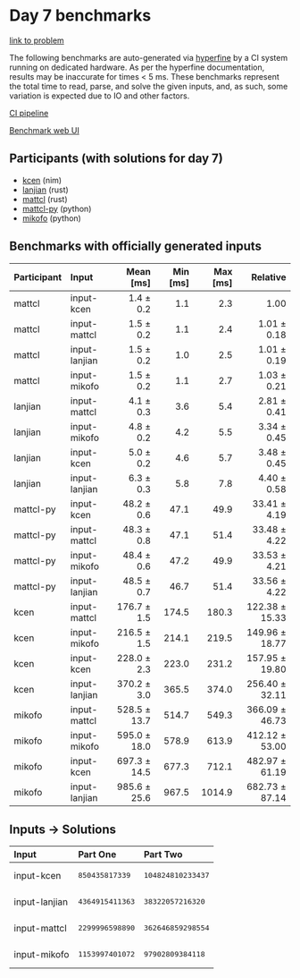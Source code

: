 # Day 7 benchmarks

[link to problem](https://adventofcode.com/2024/day/7)

The following benchmarks are auto-generated via
[hyperfine](https://github.com/sharkdp/hyperfine) by a CI system running on
dedicated hardware. As per the hyperfine documentation, results may be
inaccurate for times < 5 ms. These benchmarks represent the total time to read,
parse, and solve the given inputs, and, as such, some variation is expected due
to IO and other factors.

[CI pipeline](http://ci.papercode.net:8080/teams/main/pipelines/aoc2024)

[Benchmark web UI](https://aoc.ancalagon.black)


## Participants (with solutions for day 7)

- [kcen](https://github.com/kcen/aoc2024) (nim)
- [lanjian](https://github.com/lanjian/aoc-2024) (rust)
- [mattcl](https://github.com/mattcl/aoc2024) (rust)
- [mattcl-py](https://github.com/mattcl/aoc2024-py) (python)
- [mikofo](https://github.com/mikofo/aoc2024) (python)


## Benchmarks with officially generated inputs

| Participant | Input | Mean [ms] | Min [ms] | Max [ms] | Relative |
|:---|:---|---:|---:|---:|---:|
| mattcl | input-kcen | 1.4 ± 0.2 | 1.1 | 2.3 | 1.00 |
| mattcl | input-mattcl | 1.5 ± 0.2 | 1.1 | 2.4 | 1.01 ± 0.18 |
| mattcl | input-lanjian | 1.5 ± 0.2 | 1.0 | 2.5 | 1.01 ± 0.19 |
| mattcl | input-mikofo | 1.5 ± 0.2 | 1.1 | 2.7 | 1.03 ± 0.21 |
| lanjian | input-mattcl | 4.1 ± 0.3 | 3.6 | 5.4 | 2.81 ± 0.41 |
| lanjian | input-mikofo | 4.8 ± 0.2 | 4.2 | 5.5 | 3.34 ± 0.45 |
| lanjian | input-kcen | 5.0 ± 0.2 | 4.6 | 5.7 | 3.48 ± 0.45 |
| lanjian | input-lanjian | 6.3 ± 0.3 | 5.8 | 7.8 | 4.40 ± 0.58 |
| mattcl-py | input-kcen | 48.2 ± 0.6 | 47.1 | 49.9 | 33.41 ± 4.19 |
| mattcl-py | input-mattcl | 48.3 ± 0.8 | 47.1 | 51.4 | 33.48 ± 4.22 |
| mattcl-py | input-mikofo | 48.4 ± 0.6 | 47.2 | 49.9 | 33.53 ± 4.21 |
| mattcl-py | input-lanjian | 48.5 ± 0.7 | 46.7 | 51.4 | 33.56 ± 4.22 |
| kcen | input-mattcl | 176.7 ± 1.5 | 174.5 | 180.3 | 122.38 ± 15.33 |
| kcen | input-mikofo | 216.5 ± 1.5 | 214.1 | 219.5 | 149.96 ± 18.77 |
| kcen | input-kcen | 228.0 ± 2.3 | 223.0 | 231.2 | 157.95 ± 19.80 |
| kcen | input-lanjian | 370.2 ± 3.0 | 365.5 | 374.0 | 256.40 ± 32.11 |
| mikofo | input-mattcl | 528.5 ± 13.7 | 514.7 | 549.3 | 366.09 ± 46.73 |
| mikofo | input-mikofo | 595.0 ± 18.0 | 578.9 | 613.9 | 412.12 ± 53.00 |
| mikofo | input-kcen | 697.3 ± 14.5 | 677.3 | 712.1 | 482.97 ± 61.19 |
| mikofo | input-lanjian | 985.6 ± 25.6 | 967.5 | 1014.9 | 682.73 ± 87.14 |


## Inputs -> Solutions

| Input | Part One | Part Two |
|:---|:---|:---|
|input-kcen|<pre>850435817339</pre>|<pre>104824810233437</pre>|
|input-lanjian|<pre>4364915411363</pre>|<pre>38322057216320</pre>|
|input-mattcl|<pre>2299996598890</pre>|<pre>362646859298554</pre>|
|input-mikofo|<pre>1153997401072</pre>|<pre>97902809384118</pre>|